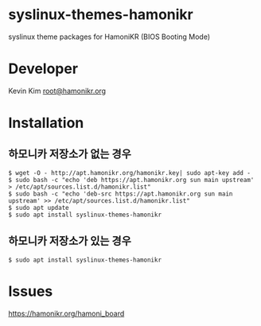 # syslinux-themes-hamonikr

syslinux theme packages for HamoniKR (BIOS Booting Mode) 


# Developer

Kevin Kim <root@hamonikr.org>


# Installation

## 하모니카 저장소가 없는 경우

```
$ wget -O - http://apt.hamonikr.org/hamonikr.key| sudo apt-key add -
$ sudo bash -c "echo 'deb https://apt.hamonikr.org sun main upstream' > /etc/apt/sources.list.d/hamonikr.list"
$ sudo bash -c "echo 'deb-src https://apt.hamonikr.org sun main upstream' >> /etc/apt/sources.list.d/hamonikr.list"
$ sudo apt update
$ sudo apt install syslinux-themes-hamonikr
```

## 하모니카 저장소가 있는 경우

```
$ sudo apt install syslinux-themes-hamonikr
```


# Issues

https://hamonikr.org/hamoni_board